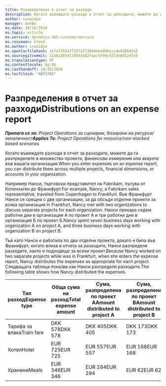 ```yaml
---
title: Разпределения в отчет за разходи
description: Когато въвеждате разходи в отчет за разходите, можете да ги разпределите в множество проекти, юридически лица или акаунти във вашата организация.
author: suvaidya
manager: AnnBe
ms.date: 10/10/2020
ms.topic: article
ms.service: dynamics-365-customerservice
ms.reviewer: kfend
ms.author: suvaidya
ms.openlocfilehash: a1fa7383e7715fe57380de0a006ccc4e020bb5a5
ms.sourcegitcommit: 11a61db54119503e82faec5f99c4273e8d1247e5
ms.translationtype: HT
ms.contentlocale: bg-BG
ms.lasthandoff: 10/16/2020
ms.locfileid: "4071701"
---
```

# <a name="distributions-on-an-expense-report"></a><span data-ttu-id="b4ef3-103">Разпределения в отчет за разходи</span><span class="sxs-lookup"><span data-stu-id="b4ef3-103">Distributions on an expense report</span></span>

<span data-ttu-id="b4ef3-104">_**Прилага се за:** Project Operations за сценарии, базирани на ресурси/неналичност_</span><span class="sxs-lookup"><span data-stu-id="b4ef3-104">_**Applies To:** Project Operations for resource/non-stocked based scenarios_</span></span>

<span data-ttu-id="b4ef3-105">Когато въвеждате разходи в отчет за разходите, можете да ги разпределите в множество проекти, финансови измерения или акаунти във вашата организация.</span><span class="sxs-lookup"><span data-stu-id="b4ef3-105">When you enter expenses on an expense report, you can distribute them across multiple projects, financial dimensions, or accounts in your organization.</span></span>

<span data-ttu-id="b4ef3-106">Например Нанси, търговски представител на Fabrikam, пътува от Копенхаген до Франкфурт.</span><span class="sxs-lookup"><span data-stu-id="b4ef3-106">For example, Nancy, a Fabrikam sales representative, traveled from Copenhagen to Frankfurt.</span></span> <span data-ttu-id="b4ef3-107">Във Франкфурт Нанси се срещна с две организации, за да обсъди отделни проекти за всяка организация.</span><span class="sxs-lookup"><span data-stu-id="b4ef3-107">In Frankfurt, Nancy met with two organizations to discuss separate projects for each organization.</span></span> <span data-ttu-id="b4ef3-108">Нанси прекара седем работни дни в организация А по проект А и три работни дни в организация Б по проект Б.</span><span class="sxs-lookup"><span data-stu-id="b4ef3-108">Nancy spent seven business days working with organization A on project A, and three business days working with organization B on project B.</span></span>

<span data-ttu-id="b4ef3-109">Тъй като Нанси е работила по два отделни проекта, докато е била във Франкфурт, когато влиза в отчета за разходите, Нанси разпределя разходите, както е подходящо за всеки проект.</span><span class="sxs-lookup"><span data-stu-id="b4ef3-109">Because Nancy worked on two separate projects while was in Frankfurt, when she enters the expense report, Nancy distributes the expenses as appropriate for each project.</span></span> <span data-ttu-id="b4ef3-110">Следващата таблица показва как Нанси разпределя разходите.</span><span class="sxs-lookup"><span data-stu-id="b4ef3-110">The following table shows how Nancy distributed the expenses.</span></span>

| <span data-ttu-id="b4ef3-111">Тип разход</span><span class="sxs-lookup"><span data-stu-id="b4ef3-111">Expense type</span></span> | <span data-ttu-id="b4ef3-112">Обща сума на разход</span><span class="sxs-lookup"><span data-stu-id="b4ef3-112">Total expense amount</span></span> | <span data-ttu-id="b4ef3-113">Сума, разпределена по проект А</span><span class="sxs-lookup"><span data-stu-id="b4ef3-113">Amount distributed to project A</span></span> | <span data-ttu-id="b4ef3-114">Сума, разпределена по проект B</span><span class="sxs-lookup"><span data-stu-id="b4ef3-114">Amount distributed to project B</span></span> |
|--------------|----------------------|---------------------------------|---------------------------------|
| <span data-ttu-id="b4ef3-115">Тарифа за влака</span><span class="sxs-lookup"><span data-stu-id="b4ef3-115">Train fare</span></span>   | <span data-ttu-id="b4ef3-116">DKK 578</span><span class="sxs-lookup"><span data-stu-id="b4ef3-116">DKK 578</span></span>              | <span data-ttu-id="b4ef3-117">DKK 405</span><span class="sxs-lookup"><span data-stu-id="b4ef3-117">DKK 405</span></span>                         | <span data-ttu-id="b4ef3-118">DKK 173</span><span class="sxs-lookup"><span data-stu-id="b4ef3-118">DKK 173</span></span>                         |
| <span data-ttu-id="b4ef3-119">Хотел</span><span class="sxs-lookup"><span data-stu-id="b4ef3-119">Hotel</span></span>        | <span data-ttu-id="b4ef3-120">EUR 725</span><span class="sxs-lookup"><span data-stu-id="b4ef3-120">EUR 725</span></span>              | <span data-ttu-id="b4ef3-121">EUR 557</span><span class="sxs-lookup"><span data-stu-id="b4ef3-121">EUR 557</span></span>                         | <span data-ttu-id="b4ef3-122">EUR 168</span><span class="sxs-lookup"><span data-stu-id="b4ef3-122">EUR 168</span></span>                         |
| <span data-ttu-id="b4ef3-123">Хранене</span><span class="sxs-lookup"><span data-stu-id="b4ef3-123">Meals</span></span>        | <span data-ttu-id="b4ef3-124">EUR 346</span><span class="sxs-lookup"><span data-stu-id="b4ef3-124">EUR 346</span></span>              | <span data-ttu-id="b4ef3-125">EUR 284</span><span class="sxs-lookup"><span data-stu-id="b4ef3-125">EUR 284</span></span>                         | <span data-ttu-id="b4ef3-126">EUR 62</span><span class="sxs-lookup"><span data-stu-id="b4ef3-126">EUR 62</span></span>                          |
